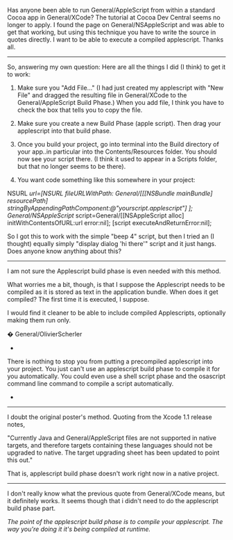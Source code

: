 Has anyone been able to run General/AppleScript from within a standard Cocoa app in General/XCode?  The tutorial at Cocoa Dev Central seems no longer to apply.  I found the page on General/NSAppleScript and was able to get that working, but using this technique you have to write the source in quotes directly.  I want to be able to execute a compiled applescript.  Thanks all.

----

So, answering my own question:  Here are all the things I did (I think) to get it to work:

1) Make sure you "Add File..."  (I had just created my applescript with "New File" and dragged the resulting file in General/XCode to the General/AppleScript Build Phase.)  When you add file, I think you have to check the box that tells you to copy the file.  

2) Make sure you create a new Build Phase (apple script).  Then drag your applescript into that build phase.

3) Once you build your project, go into terminal into the Build directory of your app..in particular into the Contents/Resources folder.  You should now see your script there.  (I think it used to appear in a Scripts folder, but that no longer seems to be there).

4) You want code something like this somewhere in your project:

    
NSURL *url=[NSURL fileURLWithPath: General/[[[NSBundle mainBundle] resourcePath] 
        stringByAppendingPathComponent:@"yourscript.applescript"] ];
General/NSAppleScript* script=General/[[NSAppleScript alloc] initWithContentsOfURL:url error:nil];
[script executeAndReturnError:nil];


So I got this to work with the simple "beep 4" script, but then I tried an (I thought) equally simply "display dialog 'hi there'" script and it just hangs.  Does anyone know anything about this?

----

I am not sure the Applescript build phase is even needed with this method. 

What worries me a bit, though, is that I suppose the Applescript needs to be compiled as it is stored as text in the application bundle. When does it get compiled? The first time it is executed, I suppose.

I would find it cleaner to be able to include compiled Applescripts, optionally making them run only.

� General/OlivierScherler

*

There is nothing to stop you from putting a precompiled applescript into your project.  You just can't use an applescript build phase to compile it for you automatically.  You could even use a shell script phase and the osascript command line command to compile a script automatically.

*

---- 

I doubt the original poster's method.  Quoting from the Xcode 1.1 release notes,

"Currently Java and General/AppleScript files are not supported in native targets, and therefore targets containing these languages should not be upgraded to native. The target upgrading sheet has been updated to point this out."

That is, applescript build phase doesn't work right now in a native project.

---- 

I don't really know what the previous quote from General/XCode means, but it definitely works.  It seems though that i didn't need to do the applescript build phase part.

*The point of the applescript build phase is to compile your applescript.  The way you're doing it it's being compiled at runtime.*